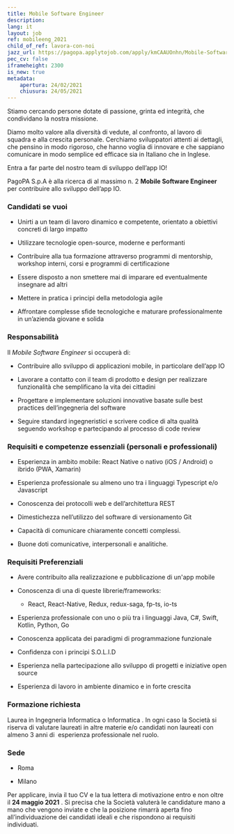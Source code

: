 ```yaml
---
title: Mobile Software Engineer
description:
lang: it
layout: job
ref: mobileeng_2021
child_of_ref: lavora-con-noi
jazz_url: https://pagopa.applytojob.com/apply/kmCAAUOnhn/Mobile-Software-Engineer
pec_cv: false
iframeheight: 2300
is_new: true
metadata:
    apertura: 24/02/2021
    chiusura: 24/05/2021
---
```


Stiamo cercando persone dotate di passione, grinta ed integrità, che condividano la nostra missione.

Diamo molto valore alla diversità di vedute, al confronto, al lavoro di squadra e alla crescita personale. Cerchiamo sviluppatori attenti ai dettagli, che pensino in modo rigoroso, che hanno voglia di innovare e che sappiano comunicare in modo semplice ed efficace sia in Italiano che in Inglese.

Entra a far parte del nostro team di sviluppo dell’app IO!

PagoPA S.p.A è alla ricerca di al massimo n. 2 **Mobile Software Engineer** per contribuire allo sviluppo dell’app IO.



### Candidati se vuoi 

* Unirti a un team di lavoro dinamico e competente, orientato a obiettivi concreti di largo impatto

* Utilizzare tecnologie open-source, moderne e performanti

* Contribuire alla tua formazione attraverso programmi di mentorship, workshop interni, corsi e programmi di certificazione

* Essere disposto a non smettere mai di imparare ed eventualmente insegnare ad altri

* Mettere in pratica i principi della metodologia agile

* Affrontare complesse sfide tecnologiche e maturare professionalmente in un’azienda giovane e solida


### Responsabilità

Il _Mobile Software Engineer_ si occuperà di:

* Contribuire allo sviluppo di applicazioni mobile, in particolare dell’app IO

* Lavorare a contatto con il team di prodotto e design per realizzare funzionalità che semplificano la vita dei cittadini

* Progettare e implementare soluzioni innovative basate sulle best practices dell’ingegneria del software

* Seguire standard ingegneristici e scrivere codice di alta qualità seguendo workshop e partecipando al processo di code review


### Requisiti e competenze essenziali (personali e professionali)

* Esperienza in ambito mobile: React Native o nativo (iOS / Android) o ibrido (PWA, Xamarin)

* Esperienza professionale su almeno uno tra i linguaggi Typescript e/o Javascript

* Conoscenza dei protocolli web e dell’architettura REST

* Dimestichezza nell’utilizzo del software di versionamento Git

* Capacità di comunicare chiaramente concetti complessi.

* Buone doti comunicative, interpersonali e analitiche.


### Requisiti Preferenziali

* Avere contribuito alla realizzazione e pubblicazione di un'app mobile

* Conoscenza di una di queste librerie/frameworks:
    * React, React-Native, Redux, redux-saga, fp-ts, io-ts

* Esperienza professionale con uno o più tra i linguaggi Java, C#, Swift, Kotlin, Python, Go

* Conoscenza applicata dei paradigmi di programmazione funzionale

* Confidenza con i principi S.O.L.I.D

* Esperienza nella partecipazione allo sviluppo di progetti e iniziative open source

* Esperienza di lavoro in ambiente dinamico e in forte crescita 


### Formazione richiesta 

Laurea in Ingegneria Informatica o Informatica . In ogni caso la Società si riserva di valutare laureati in altre materie e/o candidati non laureati con almeno 3 anni di  esperienza professionale nel ruolo. 


### Sede

* Roma

* Milano

Per applicare, invia il tuo CV e la tua lettera di motivazione entro e non oltre il **24 maggio 2021** . Si precisa che la Società valuterà le candidature mano a mano che vengono inviate e che la posizione rimarrà aperta fino all’individuazione dei candidati ideali e che rispondono ai requisiti individuati.
